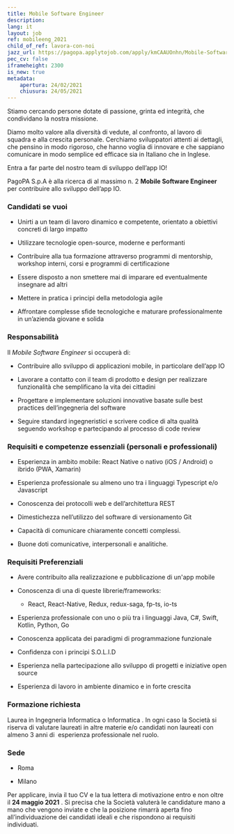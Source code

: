 ```yaml
---
title: Mobile Software Engineer
description:
lang: it
layout: job
ref: mobileeng_2021
child_of_ref: lavora-con-noi
jazz_url: https://pagopa.applytojob.com/apply/kmCAAUOnhn/Mobile-Software-Engineer
pec_cv: false
iframeheight: 2300
is_new: true
metadata:
    apertura: 24/02/2021
    chiusura: 24/05/2021
---
```


Stiamo cercando persone dotate di passione, grinta ed integrità, che condividano la nostra missione.

Diamo molto valore alla diversità di vedute, al confronto, al lavoro di squadra e alla crescita personale. Cerchiamo sviluppatori attenti ai dettagli, che pensino in modo rigoroso, che hanno voglia di innovare e che sappiano comunicare in modo semplice ed efficace sia in Italiano che in Inglese.

Entra a far parte del nostro team di sviluppo dell’app IO!

PagoPA S.p.A è alla ricerca di al massimo n. 2 **Mobile Software Engineer** per contribuire allo sviluppo dell’app IO.



### Candidati se vuoi 

* Unirti a un team di lavoro dinamico e competente, orientato a obiettivi concreti di largo impatto

* Utilizzare tecnologie open-source, moderne e performanti

* Contribuire alla tua formazione attraverso programmi di mentorship, workshop interni, corsi e programmi di certificazione

* Essere disposto a non smettere mai di imparare ed eventualmente insegnare ad altri

* Mettere in pratica i principi della metodologia agile

* Affrontare complesse sfide tecnologiche e maturare professionalmente in un’azienda giovane e solida


### Responsabilità

Il _Mobile Software Engineer_ si occuperà di:

* Contribuire allo sviluppo di applicazioni mobile, in particolare dell’app IO

* Lavorare a contatto con il team di prodotto e design per realizzare funzionalità che semplificano la vita dei cittadini

* Progettare e implementare soluzioni innovative basate sulle best practices dell’ingegneria del software

* Seguire standard ingegneristici e scrivere codice di alta qualità seguendo workshop e partecipando al processo di code review


### Requisiti e competenze essenziali (personali e professionali)

* Esperienza in ambito mobile: React Native o nativo (iOS / Android) o ibrido (PWA, Xamarin)

* Esperienza professionale su almeno uno tra i linguaggi Typescript e/o Javascript

* Conoscenza dei protocolli web e dell’architettura REST

* Dimestichezza nell’utilizzo del software di versionamento Git

* Capacità di comunicare chiaramente concetti complessi.

* Buone doti comunicative, interpersonali e analitiche.


### Requisiti Preferenziali

* Avere contribuito alla realizzazione e pubblicazione di un'app mobile

* Conoscenza di una di queste librerie/frameworks:
    * React, React-Native, Redux, redux-saga, fp-ts, io-ts

* Esperienza professionale con uno o più tra i linguaggi Java, C#, Swift, Kotlin, Python, Go

* Conoscenza applicata dei paradigmi di programmazione funzionale

* Confidenza con i principi S.O.L.I.D

* Esperienza nella partecipazione allo sviluppo di progetti e iniziative open source

* Esperienza di lavoro in ambiente dinamico e in forte crescita 


### Formazione richiesta 

Laurea in Ingegneria Informatica o Informatica . In ogni caso la Società si riserva di valutare laureati in altre materie e/o candidati non laureati con almeno 3 anni di  esperienza professionale nel ruolo. 


### Sede

* Roma

* Milano

Per applicare, invia il tuo CV e la tua lettera di motivazione entro e non oltre il **24 maggio 2021** . Si precisa che la Società valuterà le candidature mano a mano che vengono inviate e che la posizione rimarrà aperta fino all’individuazione dei candidati ideali e che rispondono ai requisiti individuati.
